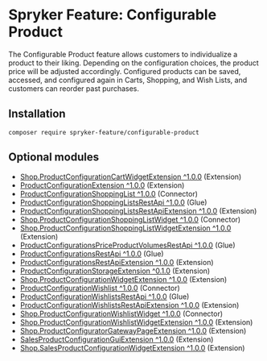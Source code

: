 # Spryker Feature: Configurable Product

The Configurable Product feature allows customers to individualize a product to their liking. Depending on the configuration choices, the product price will be adjusted accordingly. Configured products can be saved, accessed, and configured again in Carts, Shopping, and Wish Lists, and customers can reorder past purchases.

## Installation

```
composer require spryker-feature/configurable-product
```

## Optional modules
- [Shop.ProductConfigurationCartWidgetExtension ^1.0.0](https://github.com/spryker-shop/product-configuration-cart-widget-extension) (Extension)
- [ProductConfigurationExtension ^1.0.0](https://github.com/spryker/product-configuration-extension) (Extension)
- [ProductConfigurationShoppingList ^1.0.0](https://github.com/spryker/product-configuration-shopping-list) (Connector)
- [ProductConfigurationShoppingListsRestApi ^1.0.0](https://github.com/spryker/product-configuration-shopping-lists-rest-api) (Glue)
- [ProductConfigurationShoppingListsRestApiExtension ^1.0.0](https://github.com/spryker/product-configuration-shopping-lists-rest-api-extension) (Extension)
- [Shop.ProductConfigurationShoppingListWidget ^1.0.0](https://github.com/spryker-shop/product-configuration-shopping-list-widget) (Connector)
- [Shop.ProductConfigurationShoppingListWidgetExtension ^1.0.0](https://github.com/spryker-shop/product-configuration-shopping-list-widget-extension) (Extension)
- [ProductConfigurationsPriceProductVolumesRestApi ^1.0.0](https://github.com/spryker/product-configurations-price-product-volumes-rest-api) (Glue)
- [ProductConfigurationsRestApi ^1.0.0](https://github.com/spryker/product-configurations-rest-api) (Glue)
- [ProductConfigurationsRestApiExtension ^1.0.0](https://github.com/spryker/product-configurations-rest-api-extension) (Extension)
- [ProductConfigurationStorageExtension ^0.1.0](https://github.com/spryker/product-configuration-storage-extension) (Extension)
- [Shop.ProductConfigurationWidgetExtension ^1.0.0](https://github.com/spryker-shop/product-configuration-widget-extension) (Extension)
- [ProductConfigurationWishlist ^1.0.0](https://github.com/spryker/product-configuration-wishlist) (Connector)
- [ProductConfigurationWishlistsRestApi ^1.0.0](https://github.com/spryker/product-configuration-wishlists-rest-api) (Glue)
- [ProductConfigurationWishlistsRestApiExtension ^1.0.0](https://github.com/spryker/product-configuration-wishlists-rest-api-extension) (Extension)
- [Shop.ProductConfigurationWishlistWidget ^1.0.0](https://github.com/spryker-shop/product-configuration-wishlist-widget) (Connector)
- [Shop.ProductConfigurationWishlistWidgetExtension ^1.0.0](https://github.com/spryker-shop/product-configuration-wishlist-widget-extension) (Extension)
- [Shop.ProductConfiguratorGatewayPageExtension ^1.0.0](https://github.com/spryker-shop/product-configurator-gateway-page-extension) (Extension)
- [SalesProductConfigurationGuiExtension ^1.0.0](https://github.com/spryker/sales-product-configuration-gui-extension) (Extension)
- [Shop.SalesProductConfigurationWidgetExtension ^1.0.0](https://github.com/spryker-shop/sales-product-configuration-widget-extension) (Extension)

